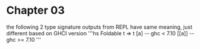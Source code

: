 # Chapter 03

the following 2 type signature outputs from REPL have same meaning, just different based on GHCI version
'''hs
Foldable t => t [a] -- ghc < 7.10
[[a]] -- ghc >= 7.10
'''
